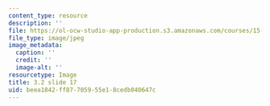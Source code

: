 ```yaml
---
content_type: resource
description: ''
file: https://ol-ocw-studio-app-production.s3.amazonaws.com/courses/15-s21-nuts-and-bolts-of-business-plans-january-iap-2014/beea1842ff87705955e18cedb040647c_Slide17.JPG
file_type: image/jpeg
image_metadata:
  caption: ''
  credit: ''
  image-alt: ''
resourcetype: Image
title: 3.2 slide 17
uid: beea1842-ff87-7059-55e1-8cedb040647c
---
```

